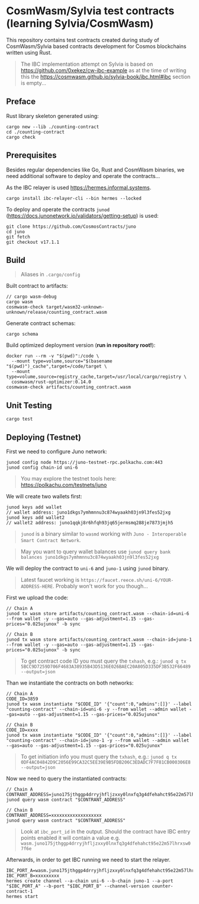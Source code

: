 # CosmWasm/Sylvia test contracts (learning Sylvia/CosmWasm)

This repository contains test contracts created during study of CosmWasm/Sylvia based contracts development for Cosmos blockchains written using Rust.

> The IBC implementation attempt on Sylvia is based on https://github.com/0xekez/cw-ibc-example as at the time of
> writing this the https://cosmwasm.github.io/sylvia-book/ibc.html#ibc section is empty...

## Preface

Rust library skeleton generated using:

```
cargo new --lib ./counting-contract
cd ./counting-contract
cargo check
```

## Prerequisites

Besides regular dependencies like Go, Rust and CosmWasm binaries, we need additional software to deploy and operate the contracts...

As the IBC relayer is used https://hermes.informal.systems.

```
cargo install ibc-relayer-cli --bin hermes --locked
```

To deploy and operate the contracts `junod` (https://docs.junonetwork.io/validators/getting-setup) is used:

```
git clone https://github.com/CosmosContracts/juno
cd juno
git fetch
git checkout v17.1.1
```

## Build

> Aliases in `.cargo/config`

Built contract to artifacts:

```
// cargo wasm-debug
cargo wasm
cosmwasm-check target/wasm32-unknown-unknown/release/counting_contract.wasm
```

Generate contract schemas:

```
cargo schema
```

Build optimized deployment version (**run in repository root!**):

```
docker run --rm -v "$(pwd)":/code \
  --mount type=volume,source="$(basename "$(pwd)")_cache",target=/code/target \
  --mount type=volume,source=registry_cache,target=/usr/local/cargo/registry \
  cosmwasm/rust-optimizer:0.14.0
cosmwasm-check artifacts/counting_contract.wasm
```

## Unit Testing

```
cargo test
```

## Deploying (Testnet)

First we need to configure Juno network:

```
junod config node https://juno-testnet-rpc.polkachu.com:443
junod config chain-id uni-6
```

> You may explore the testnet tools here: https://polkachu.com/testnets/juno

We will create two wallets first:

```
junod keys add wallet
// wallet address: juno1dkgs7ymhmnnu3c874wyaakh03jn9l3fes52jxg
junod keys add wallet2
// wallet2 address: juno1qqkj8r6hfqh93jq65jermsmq288je7873jmjh5
```

> `junod` is a binary similar to `wasmd` working with `Juno - Interoperable Smart Contract Network`.

> May you want to query wallet balances use `junod query bank balances juno1dkgs7ymhmnnu3c874wyaakh03jn9l3fes52jxg`

We will deploy the contract to `uni-6` and `juno-1` using `junod` binary. 

> Latest faucet working is `https://faucet.reece.sh/uni-6/YOUR-ADDRESS-HERE`. Probably won't work for you though...

First we upload the code:

```
// Chain A
junod tx wasm store artifacts/counting_contract.wasm --chain-id=uni-6 --from wallet -y --gas=auto --gas-adjustment=1.15 --gas-prices="0.025ujunox" -b sync

// Chain B
junod tx wasm store artifacts/counting_contract.wasm --chain-id=juno-1 --from wallet -y --gas=auto --gas-adjustment=1.15 --gas-prices="0.025ujunox" -b sync
```

> To get contract code ID you must query the `txhash`, e.g.: `junod q tx 5BCC9D7259D706F4683A38935B43D5136E026BAEC20A805D335DF3B532F66489 --output=json`

Than we instantiate the contracts on both networks:

```
// Chain A
CODE_ID=3859
junod tx wasm instantiate "$CODE_ID" '{"count":0,"admins":[]}' --label "counting-contract" --chain-id=uni-6 -y --from wallet --admin wallet --gas=auto --gas-adjustment=1.15 --gas-prices="0.025ujunox"

// Chain B
CODE_ID=xxxx
junod tx wasm instantiate "$CODE_ID" '{"count":0,"admins":[]}' --label "counting-contract" --chain-id=juno-1 -y --from wallet --admin wallet --gas=auto --gas-adjustment=1.15 --gas-prices="0.025ujunox"
```

> To get initiation info you must query the `txhash`, e.g.: `junod q tx 0DF4AC04842D9C2056E99CA32C5EE39E9B5FDB206C3EDADC7F7F81CB000306E8 --output=json`

Now we need to query the instantiated contracts:

```
// Chain A
CONTRANT_ADDRESS=juno175jthggp4drryjhfljzxxy0lnxfq3g4dfehahct95e22m57lhrxsw07f6e
junod query wasm contract "$CONTRANT_ADDRESS"

// Chain B
CONTRANT_ADDRESS=xxxxxxxxxxxxxxxxxxx
junod query wasm contract "$CONTRANT_ADDRESS"
```

> Look at `ibc_port_id` in the output. Should the contract have IBC entry points enabled it will contain a value e.g. `wasm.juno175jthggp4drryjhfljzxxy0lnxfq3g4dfehahct95e22m57lhrxsw07f6e`

Afterwards, in order to get IBC running we need to start the relayer.

```
IBC_PORT_A=wasm.juno175jthggp4drryjhfljzxxy0lnxfq3g4dfehahct95e22m57lhrxsw07f6e
IBC_PORT_B=xxxxxxxxx
hermes create channel --a-chain uni-6 --b-chain juno-1 --a-port "$IBC_PORT_A" --b-port "$IBC_PORT_B" --channel-version counter-contract-1
hermes start
```
